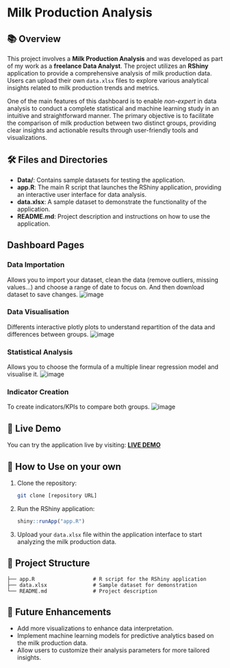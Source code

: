 # Milk Production Analysis

## 📚 Overview

This project involves a **Milk Production Analysis** and was developed as part of my work as a **freelance Data Analyst**. The project utilizes an **RShiny** application to provide a comprehensive analysis of milk production data. Users can upload their own `data.xlsx` files to explore various analytical insights related to milk production trends and metrics.  

One of the main features of this dashboard is to enable *non-expert* in data analysis to conduct a complete statistical and machine learning study in an intuitive and straightforward manner. The primary objective is to facilitate the comparison of milk production between two distinct groups, providing clear insights and actionable results through user-friendly tools and visualizations.

## 🛠 Files and Directories

- **Data/**: Contains sample datasets for testing the application.
- **app.R**: The main R script that launches the RShiny application, providing an interactive user interface for data analysis.
- **data.xlsx**: A sample dataset to demonstrate the functionality of the application.
- **README.md**: Project description and instructions on how to use the application.


## Dashboard Pages
### Data Importation
Allows you to import your dataset, clean the data (remove outliers, missing values...) and choose a range of date to focus on. And then download dataset to save changes.
![image](https://github.com/user-attachments/assets/e274a9fc-e9f6-4115-b6c7-70cbae91e219)

### Data Visualisation
Differents interactive plotly plots to understand repartition of the data and differences between groups.
![image](https://github.com/user-attachments/assets/725d4553-83c6-40f2-a55f-9dbdfc23d021)


### Statistical Analysis
Allows you to choose the formula of a multiple linear regression model and visualise it.
![image](https://github.com/user-attachments/assets/53282a3f-56b9-48ad-a75d-59050b74a4fb)

### Indicator Creation
To create indicators/KPIs to compare both groups.
![image](https://github.com/user-attachments/assets/7b4c587c-c59b-475f-964a-3e575482ea97)


## 📡 Live Demo

You can try the application live by visiting: [**LIVE DEMO**](https://martindore.shinyapps.io/Milk_Production_Analysis/)

## 🚀 How to Use on your own

1. Clone the repository:
   ```bash
   git clone [repository URL]
   ```
   
2. Run the RShiny application:
   ```R
   shiny::runApp("app.R")
   ```

4. Upload your `data.xlsx` file within the application interface to start analyzing the milk production data.

## 📂 Project Structure

```
├── app.R                   # R script for the RShiny application
├── data.xlsx               # Sample dataset for demonstration
└── README.md               # Project description
```

## 📝 Future Enhancements

- Add more visualizations to enhance data interpretation.
- Implement machine learning models for predictive analytics based on the milk production data.
- Allow users to customize their analysis parameters for more tailored insights. 
